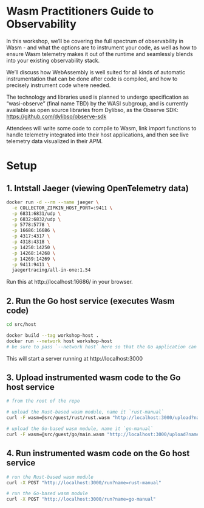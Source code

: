 # Wasm Practitioners Guide to Observability

In this workshop, we’ll be covering the full spectrum of observability in Wasm - and what the options are to instrument your code, as well as how to ensure Wasm telemetry makes it out of the runtime and seamlessly blends into your existing observability stack.

We’ll discuss how WebAssembly is well suited for all kinds of automatic instrumentation that can be done after code is compiled, and how to precisely instrument code where needed.

The technology and libraries used is planned to undergo specification as “wasi-observe” (final name TBD) by the WASI subgroup, and is currently available as open source libraries from Dylibso, as the Observe SDK: https://github.com/dylibso/observe-sdk

Attendees will write some code to compile to Wasm, link import functions to handle telemetry integrated into their host applications, and then see live telemetry data visualized in their APM.


# Setup

## 1. Intstall Jaeger (viewing OpenTelemetry data)

```sh
docker run -d --rm --name jaeger \
  -e COLLECTOR_ZIPKIN_HOST_PORT=:9411 \
  -p 6831:6831/udp \
  -p 6832:6832/udp \
  -p 5778:5778 \
  -p 16686:16686 \
  -p 4317:4317 \
  -p 4318:4318 \
  -p 14250:14250 \
  -p 14268:14268 \
  -p 14269:14269 \
  -p 9411:9411 \
  jaegertracing/all-in-one:1.54
```

Run this at http://localhost:16686/ in your browser.


## 2. Run the Go host service (executes Wasm code) 

```sh
cd src/host

docker build --tag workshop-host .
docker run --network host workshop-host
# be sure to pass `--network host` here so that the Go application can reach Jaeger
```

This will start a server running at http://localhost:3000

## 3. Upload instrumented wasm code to the Go host service

```sh
# from the root of the repo

# upload the Rust-based wasm module, name it `rust-manual`
curl -F wasm=@src/guest/rust/rust.wasm "http://localhost:3000/upload?name=rust-manual"

# upload the Go-based wasm module, name it `go-manual`
curl -F wasm=@src/guest/go/main.wasm "http://localhost:3000/upload?name=go-manual"
```

## 4. Run instrumented wasm code on the Go host service

```sh
# run the Rust-based wasm module
curl -X POST "http://localhost:3000/run?name=rust-manual"

# run the Go-based wasm module
curl -X POST "http://localhost:3000/run?name=go-manual"
```

